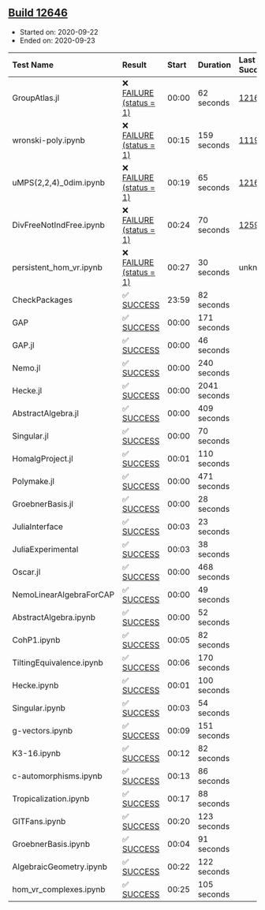 ## [Build 12646](https://oscarci.mathematik.uni-kl.de/job/oscar/12646/)

* Started on: 2020-09-22
* Ended on: 2020-09-23

| Test Name    | Result | Start | Duration | Last Success | First Failure |
|:-------------|:-------|:------|:---------|:-------------|:--------------|
| GroupAtlas.jl | ❌ [FAILURE (status = 1)](https://oscarci.mathematik.uni-kl.de/job/oscar/12646/artifact/logs/build-12646/GroupAtlas.jl.log) | 00:00 | 62 seconds | [12167](https://oscarci.mathematik.uni-kl.de/job/oscar/12167/) | [12168](https://oscarci.mathematik.uni-kl.de/job/oscar/12168/) |
| wronski-poly.ipynb | ❌ [FAILURE (status = 1)](https://oscarci.mathematik.uni-kl.de/job/oscar/12646/artifact/logs/build-12646/wronski-poly.ipynb.log) | 00:15 | 159 seconds | [11192](https://oscarci.mathematik.uni-kl.de/job/oscar/11192/) | [11193](https://oscarci.mathematik.uni-kl.de/job/oscar/11193/) |
| uMPS(2,2,4)_0dim.ipynb | ❌ [FAILURE (status = 1)](https://oscarci.mathematik.uni-kl.de/job/oscar/12646/artifact/logs/build-12646/uMPS-2-2-4-_0dim.ipynb.log) | 00:19 | 65 seconds | [12167](https://oscarci.mathematik.uni-kl.de/job/oscar/12167/) | [12168](https://oscarci.mathematik.uni-kl.de/job/oscar/12168/) |
| DivFreeNotIndFree.ipynb | ❌ [FAILURE (status = 1)](https://oscarci.mathematik.uni-kl.de/job/oscar/12646/artifact/logs/build-12646/DivFreeNotIndFree.ipynb.log) | 00:24 | 70 seconds | [12594](https://oscarci.mathematik.uni-kl.de/job/oscar/12594/) | [12595](https://oscarci.mathematik.uni-kl.de/job/oscar/12595/) |
| persistent_hom_vr.ipynb | ❌ [FAILURE (status = 1)](https://oscarci.mathematik.uni-kl.de/job/oscar/12646/artifact/logs/build-12646/persistent_hom_vr.ipynb.log) | 00:27 | 30 seconds | unknown | unknown |
| CheckPackages | ✅ [SUCCESS](https://oscarci.mathematik.uni-kl.de/job/oscar/12646/artifact/logs/build-12646/CheckPackages.log) | 23:59 | 82 seconds |  |  |
| GAP | ✅ [SUCCESS](https://oscarci.mathematik.uni-kl.de/job/oscar/12646/artifact/logs/build-12646/GAP.log) | 00:00 | 171 seconds |  |  |
| GAP.jl | ✅ [SUCCESS](https://oscarci.mathematik.uni-kl.de/job/oscar/12646/artifact/logs/build-12646/GAP.jl.log) | 00:00 | 46 seconds |  |  |
| Nemo.jl | ✅ [SUCCESS](https://oscarci.mathematik.uni-kl.de/job/oscar/12646/artifact/logs/build-12646/Nemo.jl.log) | 00:00 | 240 seconds |  |  |
| Hecke.jl | ✅ [SUCCESS](https://oscarci.mathematik.uni-kl.de/job/oscar/12646/artifact/logs/build-12646/Hecke.jl.log) | 00:00 | 2041 seconds |  |  |
| AbstractAlgebra.jl | ✅ [SUCCESS](https://oscarci.mathematik.uni-kl.de/job/oscar/12646/artifact/logs/build-12646/AbstractAlgebra.jl.log) | 00:00 | 409 seconds |  |  |
| Singular.jl | ✅ [SUCCESS](https://oscarci.mathematik.uni-kl.de/job/oscar/12646/artifact/logs/build-12646/Singular.jl.log) | 00:00 | 70 seconds |  |  |
| HomalgProject.jl | ✅ [SUCCESS](https://oscarci.mathematik.uni-kl.de/job/oscar/12646/artifact/logs/build-12646/HomalgProject.jl.log) | 00:01 | 110 seconds |  |  |
| Polymake.jl | ✅ [SUCCESS](https://oscarci.mathematik.uni-kl.de/job/oscar/12646/artifact/logs/build-12646/Polymake.jl.log) | 00:00 | 471 seconds |  |  |
| GroebnerBasis.jl | ✅ [SUCCESS](https://oscarci.mathematik.uni-kl.de/job/oscar/12646/artifact/logs/build-12646/GroebnerBasis.jl.log) | 00:00 | 28 seconds |  |  |
| JuliaInterface | ✅ [SUCCESS](https://oscarci.mathematik.uni-kl.de/job/oscar/12646/artifact/logs/build-12646/JuliaInterface.log) | 00:03 | 23 seconds |  |  |
| JuliaExperimental | ✅ [SUCCESS](https://oscarci.mathematik.uni-kl.de/job/oscar/12646/artifact/logs/build-12646/JuliaExperimental.log) | 00:03 | 38 seconds |  |  |
| Oscar.jl | ✅ [SUCCESS](https://oscarci.mathematik.uni-kl.de/job/oscar/12646/artifact/logs/build-12646/Oscar.jl.log) | 00:00 | 468 seconds |  |  |
| NemoLinearAlgebraForCAP | ✅ [SUCCESS](https://oscarci.mathematik.uni-kl.de/job/oscar/12646/artifact/logs/build-12646/NemoLinearAlgebraForCAP.log) | 00:00 | 49 seconds |  |  |
| AbstractAlgebra.ipynb | ✅ [SUCCESS](https://oscarci.mathematik.uni-kl.de/job/oscar/12646/artifact/logs/build-12646/AbstractAlgebra.ipynb.log) | 00:00 | 52 seconds |  |  |
| CohP1.ipynb | ✅ [SUCCESS](https://oscarci.mathematik.uni-kl.de/job/oscar/12646/artifact/logs/build-12646/CohP1.ipynb.log) | 00:05 | 82 seconds |  |  |
| TiltingEquivalence.ipynb | ✅ [SUCCESS](https://oscarci.mathematik.uni-kl.de/job/oscar/12646/artifact/logs/build-12646/TiltingEquivalence.ipynb.log) | 00:06 | 170 seconds |  |  |
| Hecke.ipynb | ✅ [SUCCESS](https://oscarci.mathematik.uni-kl.de/job/oscar/12646/artifact/logs/build-12646/Hecke.ipynb.log) | 00:01 | 100 seconds |  |  |
| Singular.ipynb | ✅ [SUCCESS](https://oscarci.mathematik.uni-kl.de/job/oscar/12646/artifact/logs/build-12646/Singular.ipynb.log) | 00:03 | 54 seconds |  |  |
| g-vectors.ipynb | ✅ [SUCCESS](https://oscarci.mathematik.uni-kl.de/job/oscar/12646/artifact/logs/build-12646/g-vectors.ipynb.log) | 00:09 | 151 seconds |  |  |
| K3-16.ipynb | ✅ [SUCCESS](https://oscarci.mathematik.uni-kl.de/job/oscar/12646/artifact/logs/build-12646/K3-16.ipynb.log) | 00:12 | 82 seconds |  |  |
| c-automorphisms.ipynb | ✅ [SUCCESS](https://oscarci.mathematik.uni-kl.de/job/oscar/12646/artifact/logs/build-12646/c-automorphisms.ipynb.log) | 00:13 | 86 seconds |  |  |
| Tropicalization.ipynb | ✅ [SUCCESS](https://oscarci.mathematik.uni-kl.de/job/oscar/12646/artifact/logs/build-12646/Tropicalization.ipynb.log) | 00:17 | 88 seconds |  |  |
| GITFans.ipynb | ✅ [SUCCESS](https://oscarci.mathematik.uni-kl.de/job/oscar/12646/artifact/logs/build-12646/GITFans.ipynb.log) | 00:20 | 123 seconds |  |  |
| GroebnerBasis.ipynb | ✅ [SUCCESS](https://oscarci.mathematik.uni-kl.de/job/oscar/12646/artifact/logs/build-12646/GroebnerBasis.ipynb.log) | 00:04 | 91 seconds |  |  |
| AlgebraicGeometry.ipynb | ✅ [SUCCESS](https://oscarci.mathematik.uni-kl.de/job/oscar/12646/artifact/logs/build-12646/AlgebraicGeometry.ipynb.log) | 00:22 | 122 seconds |  |  |
| hom_vr_complexes.ipynb | ✅ [SUCCESS](https://oscarci.mathematik.uni-kl.de/job/oscar/12646/artifact/logs/build-12646/hom_vr_complexes.ipynb.log) | 00:25 | 105 seconds |  |  |
